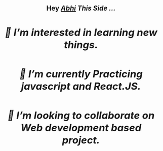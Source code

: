 <h2 align="center">Hey <a href="https://github.com/AbhiSingh58"><em>Abhi<em></a> This Side ...<h2>
<!-- <hr> -->
<div>  
  <h5>👀 I’m interested in learning new things.</h5>
  <h5>🌱 I’m currently Practicing javascript and React.JS.</h5>
  <h5>💞️ I’m looking to collaborate on Web development based project.</h5>
</div>  

<!---
AbhiSingh58/AbhiSingh58 is a ✨ special ✨ repository because its `README.md` (this file) appears on your GitHub profile.
You can click the Preview link to take a look at your changes.
--->


<!-- <h1><em>Contact Me .. <em><h1> -->



